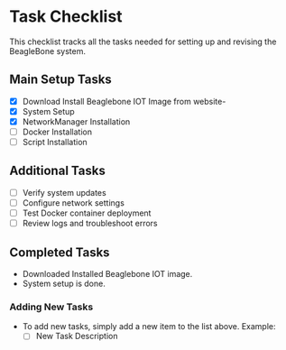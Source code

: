# Task Checklist

This checklist tracks all the tasks needed for setting up and revising the BeagleBone system.

## Main Setup Tasks

- [x] Download Install Beaglebone IOT Image from website-
- [x] System Setup
- [x] NetworkManager Installation
- [ ] Docker Installation
- [ ] Script Installation

## Additional Tasks

- [ ] Verify system updates
- [ ] Configure network settings
- [ ] Test Docker container deployment
- [ ] Review logs and troubleshoot errors

## Completed Tasks

- Downloaded Installed Beaglebone IOT image.
- System setup is done.

### Adding New Tasks

- To add new tasks, simply add a new item to the list above. Example:
  - [ ] New Task Description
